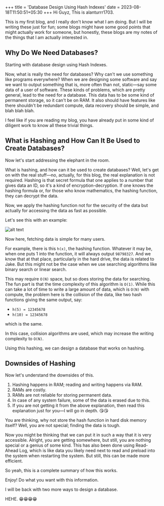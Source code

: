 +++
title = 'Database Design Using Hash Indexes'
date = 2023-08-18T11:50:51+05:30
+++
Hi Guyz, This is alanturrr1703.

This is my first blog, and I really don't know what I am doing. But I will be writing these just for fun; some blogs might have some good points that might actually work for someone, but honestly, these blogs are my notes of the things that I am actually interested in.

## Why Do We Need Databases?

Starting with database design using Hash Indexes.

Now, what is really the need for databases? Why can't we use something like programs everywhere? When we are designing some software and say we want to output something that is, more often than not, static—say some data of a user of software. These kinds of problems, which are pretty general, lead to the need for a database. This data has to be some kind of permanent storage, so it can't be on RAM. It also should have features like there shouldn't be redundant compute, data recovery should be simple, and blah blah blah.

I feel like if you are reading my blog, you have already put in some kind of diligent work to know all these trivial things.

## What is Hashing and How Can It Be Used to Create Databases?

Now let's start addressing the elephant in the room.

What is hashing, and how can it be used to create databases? Well, let's get on with the real stuff—no, actually, for this blog, the real explanation is not required. Hashing is that secret formula that one applies to a number that gives data an ID, so it's a kind of encryption-decryption. If one knows the hashing formula or, for those who know mathematics, the hashing function, they can decrypt the data.

Now, we apply the hashing function not for the security of the data but actually for accessing the data as fast as possible.

Let's see this with an example:

![alt text](/images/image.png)

Now here, fetching data is simple for many users.

For example, there is this `h(x)`, the hashing function. Whatever it may be, when one puts 1 into the function, it will always output `98798327`. And we know that at that place, particularly in the hard drive, the data is related to Jake. But this might not be the case when we use searching algorithms like binary search or linear search.

This may require `O(N)` space, but so does storing the data for searching. The fun part is that the time complexity of this algorithm is `O(1)`. While this can take a lot of time to write a large amount of data, which is `O(N)` with compute, the problem here is the collision of the data, like two hash functions giving the same output, say:

- `h(5) = 12345678`
- `h(10) = 12345678`

which is the same.

In this case, collision algorithms are used, which may increase the writing complexity to `O(N)`.

Using this hashing, we can design a database that works on hashing.

## Downsides of Hashing

Now let's understand the downsides of this.

1. Hashing happens in RAM; reading and writing happens via RAM.
2. RAMs are costly.
3. RAMs are not reliable for storing permanent data.
4. In case of any system failure, some of the data is erased due to this.
5. If you are not getting it from the above explanation, then read this explanation just for you—I will go in depth. 😘😘

You are thinking, why not store the hash function in hard disk memory itself? Well, you are not special; finding the data is tough.

Now you might be thinking that we can put it in such a way that it is very accessible. Alright, you are getting somewhere, but still, you are nothing special or a genius of some kind. This has also been done using Read-Ahead Log, which is like data you likely need next to read and preload into the system when restarting the system. But still, this can be made more efficient.

So yeah, this is a complete summary of how this works.

Enjoy! Do what you want with this information.

I will be back with two more ways to design a database.

HEHE. 😁😁😁😁
